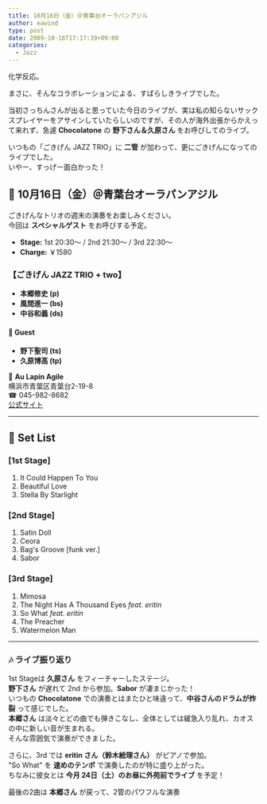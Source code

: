 ```yaml
---
title: 10月16日（金）＠青葉台オーラパンアジル
author: eawind
type: post
date: 2009-10-16T17:17:39+09:00
categories:
  - Jazz
---
```

化学反応。

まさに、そんなコラボレーションによる、すばらしきライブでした。

当初さっちんさんが出ると思っていた今日のライブが、実は私の知らないサックスプレイヤーをアサインしていたらしいのですが、その人が海外出張からかえって来れず、急遽 **Chocolatone** の **野下さん＆久原さん** をお呼びしてのライブ。

いつもの「ごきげん JAZZ TRIO」に **二管** が加わって、更にごきげんになってのライブでした。  
いやー、すっげー面白かった！

## 🎷 10月16日（金）＠青葉台オーラパンアジル

ごきげんなトリオの週末の演奏をお楽しみください。  
今回は **スペシャルゲスト** をお呼びする予定。

- **Stage:** 1st 20:30〜 / 2nd 21:30〜 / 3rd 22:30〜  
- **Charge:** ￥1580  

### 【ごきげん JAZZ TRIO + two】
- **本郷修史 (p)**
- **風間進一 (bs)**
- **中谷和義 (ds)**  

#### 🎺 Guest
- **野下聖司 (ts)**
- **久原博高 (tp)**  

📍 **Au Lapin Agile**  
横浜市青葉区青葉台2-19-8  
☎ 045-982-8682  
[公式サイト](http://www.geocities.jp/aulapinagile1/index.html)

---

## 🎼 Set List
### **[1st Stage]**
1. It Could Happen To You  
2. Beautiful Love  
3. Stella By Starlight  

### **[2nd Stage]**
1. Satin Doll  
2. Ceora  
3. Bag's Groove [funk ver.]  
4. Sabor  

### **[3rd Stage]**
1. Mimosa  
2. The Night Has A Thousand Eyes *feat. eritin*  
3. So What *feat. eritin*  
4. The Preacher  
5. Watermelon Man  

---

### 🎶 ライブ振り返り

1st Stageは **久原さん** をフィーチャーしたステージ。  
**野下さん** が遅れて 2nd から参加。**Sabor** が凄まじかった！  
いつもの **Chocolatone** での演奏とはまたひと味違って、**中谷さんのドラムが炸裂** って感じでした。  
**本郷さん** は淡々とどの曲でも弾きこなし、全体としては緩急入り乱れ、カオスの中に新しい音が生まれる。  
そんな雰囲気で演奏ができました。

さらに、3rd では **eritin さん（鈴木絵理さん）** がピアノで参加。  
"So What" を **速めのテンポ** で演奏したのが特に盛り上がった。  
ちなみに彼女とは **今月 24日（土）のお昼に外苑前でライブ** を予定！

最後の2曲は **本郷さん** が戻って、2管のパワフルな演奏
